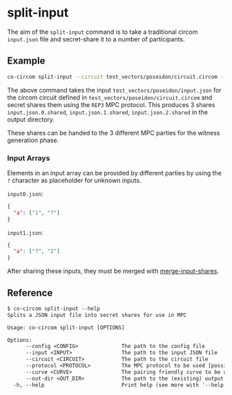 # split-input

The aim of the `split-input` command is to take a traditional circom `input.json` file and secret-share it to a number of participants.

## Example

```bash
co-circom split-input --circuit test_vectors/poseidon/circuit.circom --input test_vectors/poseidon/input.json --protocol REP3 --curve BN254 --out-dir test_vectors/poseidon --config test_vectors/poseidon/config.toml
```

The above command takes the input `test_vectors/poseidon/input.json` for the circom circuit defined in `test_vectors/poseidon/circuit.circom` and secret shares them using the `REP3` MPC protocol. This produces 3 shares `input.json.0.shared`, `input.json.1.shared`, `input.json.2.shared` in the output directory.

These shares can be handed to the 3 different MPC parties for the witness generation phase.

### Input Arrays

Elements in an input array can be provided by different parties by using the `?` character as placeholder for unknown inputs.

`input0.json`:

```json
{
  "a": ["1", "?"]
}
```

`input1.json`:

```json
{
  "a": ["?", "2"]
}
```

After sharing these inputs, they must be merged with [merge-input-shares](./merge-input-shares.md).

## Reference

```txt
$ co-circom split-input --help
Splits a JSON input file into secret shares for use in MPC

Usage: co-circom split-input [OPTIONS]

Options:
      --config <CONFIG>              The path to the config file
      --input <INPUT>                The path to the input JSON file
      --circuit <CIRCUIT>            The path to the circuit file
      --protocol <PROTOCOL>          The MPC protocol to be used [possible values: REP3, SHAMIR]
      --curve <CURVE>                The pairing friendly curve to be used [possible values: BN254, BLS12-381]
      --out-dir <OUT_DIR>            The path to the (existing) output directory
  -h, --help                         Print help (see more with '--help')
```
